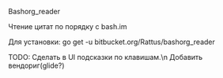 Bashorg_reader

Чтение цитат по порядку с bash.im

Для установки: go get -u bitbucket.org/Rattus/bashorg_reader

TODO:
Сделать в UI подсказки по клавишам.\n
Добавить вендориг(glide?)